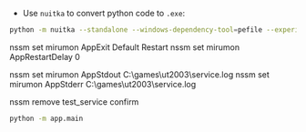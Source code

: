 * Use `nuitka` to convert python code to `.exe`:

```bash
python -m nuitka --standalone --windows-dependency-tool=pefile --experimental=use_pefile_recurse --experimental=use_pefile_fullrecurse --follow-imports  --mingw64 --show-progress tmp.service.py
```

nssm set mirumon AppExit Default Restart
nssm set mirumon AppRestartDelay 0

nssm set mirumon AppStdout C:\games\ut2003\service.log
nssm set mirumon AppStderr C:\games\ut2003\service.log


nssm remove test_service confirm


```bash
python -m app.main
```